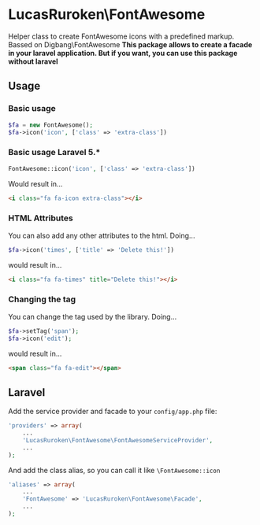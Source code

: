LucasRuroken\FontAwesome
========================

Helper class to create FontAwesome icons with a predefined markup. Bassed on Digbang\FontAwesome
**This package allows to create a facade in your laravel application. But if you want, you can use this package without laravel**

Usage
-----

### Basic usage

```php
$fa = new FontAwesome();
$fa->icon('icon', ['class' => 'extra-class'])
```

### Basic usage Laravel 5.*
```php
FontAwesome::icon('icon', ['class' => 'extra-class'])
```


Would result in...

```html
<i class="fa fa-icon extra-class"></i>
```

### HTML Attributes

You can also add any other attributes to the html.
Doing...

```php
$fa->icon('times', ['title' => 'Delete this!'])
```

would result in...

```html
<i class="fa fa-times" title="Delete this!"></i>
```

### Changing the tag

You can change the tag used by the library.
Doing...

```php
$fa->setTag('span');
$fa->icon('edit');
```

would result in...

```html
<span class="fa fa-edit"></span>
```

Laravel
-------

Add the service provider and facade to your `config/app.php` file:

```php
'providers' => array(
	...
	'LucasRuroken\FontAwesome\FontAwesomeServiceProvider',
	...
);
```

And add the class alias, so you can call it like `\FontAwesome::icon`

```php
'aliases' => array(
	...
	'FontAwesome' => 'LucasRuroken\FontAwesome\Facade',
	...
);
```
